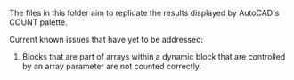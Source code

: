 The files in this folder aim to replicate the results displayed by AutoCAD's COUNT palette.

Current known issues that have yet to be addressed:

1.  Blocks that are part of arrays within a dynamic block that are controlled by an
    array parameter are not counted correctly.
